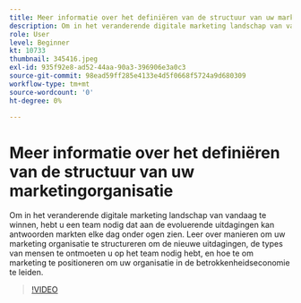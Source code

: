 ```yaml
---
title: Meer informatie over het definiëren van de structuur van uw marketingorganisatie
description: Om in het veranderende digitale marketing landschap van vandaag te winnen, hebt u een team nodig dat aan de evoluerende uitdagingen kan antwoorden markten elke dag onder ogen zien.
role: User
level: Beginner
kt: 10733
thumbnail: 345416.jpeg
exl-id: 935f92e8-ad52-44aa-90a3-396906e3a0c3
source-git-commit: 98ead59ff285e4133e4d5f0668f5724a9d680309
workflow-type: tm+mt
source-wordcount: '0'
ht-degree: 0%

---
```


# Meer informatie over het definiëren van de structuur van uw marketingorganisatie

Om in het veranderende digitale marketing landschap van vandaag te winnen, hebt u een team nodig dat aan de evoluerende uitdagingen kan antwoorden markten elke dag onder ogen zien. Leer over manieren om uw marketing organisatie te structureren om de nieuwe uitdagingen, de types van mensen te ontmoeten u op het team nodig hebt, en hoe te om marketing te positioneren om uw organisatie in de betrokkenheidseconomie te leiden.

>[!VIDEO](https://video.tv.adobe.com/v/345416/?quality=12&learn=on)
